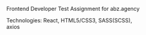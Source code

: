 Frontend Developer Test Assignment for abz.agency

Technologies: 
    React,
    HTML5/CSS3,
    SASS(SCSS),    
    axios
